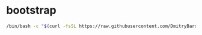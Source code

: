 # bootstrap

```bash
/bin/bash -c "$(curl -fsSL https://raw.githubusercontent.com/DmitryBarskov/bootstrap/main/install)"
```
